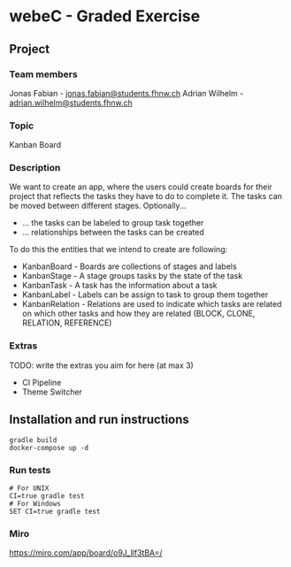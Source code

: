 # webeC - Graded Exercise

## Project

### Team members

Jonas Fabian - jonas.fabian@students.fhnw.ch
Adrian Wilhelm - adrian.wilhelm@students.fhnw.ch

### Topic

Kanban Board

### Description

We want to create an app, where the users could create boards for their project that reflects the tasks they have to do to complete it.
The tasks can be moved between different stages.
Optionally...
- ... the tasks can be labeled to group task together
- ... relationships between the tasks can be created

To do this the entities that we intend to create are following:
- KanbanBoard - Boards are collections of stages and labels
- KanbanStage - A stage groups tasks by the state of the task
- KanbanTask - A task has the information about a task
- KanbanLabel - Labels can be assign to task to group them together
- KanbanRelation - Relations are used to indicate which tasks are related on which other tasks and how they are related (BLOCK, CLONE, RELATION, REFERENCE)

### Extras

TODO: write the extras you aim for here (at max 3)

- CI Pipeline
- Theme Switcher

## Installation and run instructions

```
gradle build
docker-compose up -d
```

### Run tests

```
# For UNIX
CI=true gradle test
# For Windows
SET CI=true gradle test
```

### Miro

https://miro.com/app/board/o9J_llf3tBA=/
